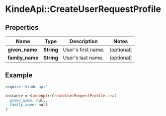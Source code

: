 # KindeApi::CreateUserRequestProfile

## Properties

| Name | Type | Description | Notes |
| ---- | ---- | ----------- | ----- |
| **given_name** | **String** | User&#39;s first name. | [optional] |
| **family_name** | **String** | User&#39;s last name. | [optional] |

## Example

```ruby
require 'kinde_api'

instance = KindeApi::CreateUserRequestProfile.new(
  given_name: null,
  family_name: null
)
```

